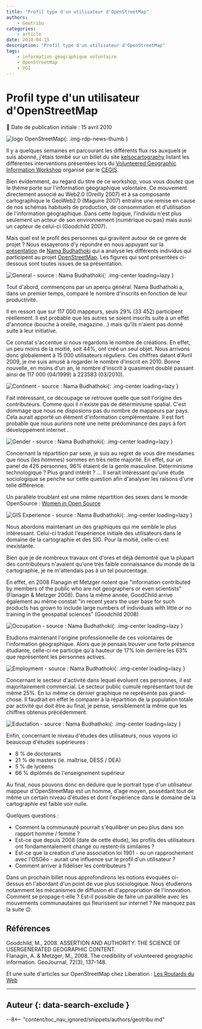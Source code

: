 ```yaml
---
title: "Profil type d'un utilisateur d'OpenStreetMap"
authors:
    - Geotribu
categories:
    - article
date: 2010-04-15
description: "Profil type d'un utilisateur d'OpenStreetMap"
tags:
    - information géographique volontaire
    - OpenStreetMap
    - VGI
---
```


# Profil type d'un utilisateur d'OpenStreetMap

:calendar: Date de publication initiale : 15 avril 2010

![logo OpenStreetMap](https://cdn.geotribu.fr/img/logos-icones/OpenStreetMap/Openstreetmap.png "logo OpenStreetMap"){: .img-rdp-news-thumb }

Il y a quelques semaines en parcourant les différents flux rss auxquels je suis abonné, j'étais tombé sur un billet du site [kelsocartography](http://kelsocartography.com/blog/?p=3476) listant les différentes interventions présentées lors du [Volunteered Geographic Information Workshop](http://cegis.usgs.gov/vgi/results.html) organisé par le [CEGIS](http://cegis.usgs.gov/).

Bien évidemment, au regard du titre de ce workshop, vous vous doutez que le thème porte sur l'information géographique volontaire. Ce mouvement directement associé au Web2.0 (Oreilly 2007) et à sa composante cartographique le GeoWeb2.0 (Maguire 2007) entraîne une remise en cause de nos schémas habituels de production, de consommation et d'utilisation de l'information géographique. Dans cette logique, l'individu n'est plus seulement un acteur de son environnement (numérique ou pas) mais aussi un capteur de celui-ci (Goodchild 2007).

Mais quel est le profil des personnes qui gravitent autour de ce genre de projet ? Nous essayerons d'y répondre en nous appuyant sur la [présentation](http://cegis.usgs.gov/vgi/Nama_Budhathoki_UIL.ppt) de [Nama Budhathoki](http://budhathoki.wordpress.com/) qui a analysé les différents individus qui participent au projet [OpenStreetMap](https://www.openstreetmap.org/). Les figures qui sont présentées ci-dessous sont toutes issues de sa présentation.

![General - source : Nama Budhathoki](https://cdn.geotribu.fr/img/articles-blog-rdp/articles/2010/general.png "General - source : Nama Budhathoki"){: .img-center loading=lazy }

Tout d'abord, commençons par un aperçu général. Nama Budhathoki a, dans un premier temps, comparé le nombre d'inscrits en fonction de leur productivité.

Il en ressort que sur 117 000 mappeurs, seuls 29% (33 452) participent réellement. Il est probable que les autres se soient inscrits suite à un effet d'annonce (bouche à oreille, magazine...) mais qu'ils n'aient pas donné suite à leur initiative.

Ce constat s'accentue si nous regardons le nombre de créations. En effet, un peu moins de la moitié, soit 44%, ont créé un seul objet. Nous arrivons donc globalement à 15 000 utilisateurs réguliers. Ces chiffres datant d'Avril 2009, je me suis amusé à regarder le nombre d'inscrit en 2010. Bonne nouvelle, en moins d'un an, le nombre d'inscrit à quasiment doublé passant ainsi de 117 000 (04/1999) à 223583 (03/2010).

![Continent - source : Nama Budhathoki](https://cdn.geotribu.fr/img/articles-blog-rdp/articles/2010/continent.png "Continent - source : Nama Budhathoki"){: .img-center loading=lazy }

Fait intéressant, ce découpage se retrouve quelle que soit l'origine des contributeurs. Comme quoi il n'existe pas de déterminisme spatial. C'est dommage que nous ne disposions pas du nombre de mappeurs par pays. Cela aurait apporté un élément d'information complémentaire. Il est fort probable que nous aurions noté une nette prédominance des pays à fort développement internet .

![Gender - source : Nama Budhathoki](https://cdn.geotribu.fr/img/articles-blog-rdp/articles/2010/gender_0.png "Gender - source : Nama Budhathoki"){: .img-center loading=lazy }

Concernant la répartition par sexe, je suis au regret de vous dire mesdames que nous (les hommes) sommes en très nette majorité. En effet, sur un panel de 426 personnes, 96% étaient de la gente masculine. Déterminisme technologique ? Plus grand intérêt ? ... Il serait intéressant qu'une étude sociologique se penche sur cette question afin d'analyser les raisons d'une telle différence.

Un parallèle troublant est une même répartition des sexes dans le monde OpenSource : [Women in Open Source](http://openwebvancouver.ca/sites/default/files/byron-women_in_open_source.pdf)

![GIS Experience - source : Nama Budhathoki](https://cdn.geotribu.fr/img/articles-blog-rdp/articles/2010/gis_experience_1.png "GIS Experience - source : Nama Budhathoki"){: .img-center loading=lazy }

Nous abordons maintenant un des graphiques qui me semble le plus intéressant. Celui-ci traduit l'expérience initiale des utilisateurs dans le domaine de la cartographie et des SIG. Pour la moitié, celle-ci est inexistante.

Bien que je de nombreux travaux ont d'ores et déjà démontré que la plupart des contributeurs n'avaient qu'une très faible connaissance du monde de la cartographie, je ne m'attendais pas à un tel pourcentage.

En effet, en 2008 Flanagin et Metzger notent que "information contributed by members of the public who are not geographers or even scientists" (Flanagin & Metzger 2008). Dans la même année, GoodChild arrive également au même constat "in recent years the user base for such products has grown to include large numbers of individuals with little or no training in the geospatial sciences" (Goodchild 2008)

![Occupation - source : Nama Budhathoki](https://cdn.geotribu.fr/img/articles-blog-rdp/articles/2010/occupation.png "Occupation - source : Nama Budhathoki"){: .img-center loading=lazy }

Etudions maintenant l'origine professionnelle de ces volontaires de l'information géographique. Alors que je pensais trouver une forte présence étudiante, celle-ci ne participe qu'à hauteur de 17% loin derrière les 63% que représentent les personnes actives.

![Employment - source : Nama Budhathoki](https://cdn.geotribu.fr/img/articles-blog-rdp/articles/2010/employment.png  "Employment - source : Nama Budhathoki"){: .img-center loading=lazy }

Concernant le secteur d'activité dans lequel évoluent ces personnes, il est majoritairement commercial. Le secteur public cumulé représentant tout de même 25%. En lui même ce dernier graphique ne représente pas grand-chose. Il faudrait en effet le comparer à la répartition de la population totale par activité qui doit être au final, je pense, sensiblement la même que les chiffres obtenus précédemment.

![Eductation - source : Nama Budhathoki](https://cdn.geotribu.fr/img/articles-blog-rdp/articles/2010/education_1.png  "Eductation - source : Nama Budhathoki"){: .img-center loading=lazy }

Enfin, concernant le niveau d'études des utilisateurs, nous voyons ici beaucoup d'études supérieures :

- 8 % de doctorants
- 21 % de masters (ie. maîtrise, DESS / DEA)
- 5 % de lycéens
- 66 % diplômés de l'enseignement supérieur

Au final, nous pouvons donc en déduire que le portrait type d'un utilisateur mappeur d'OpenStreetMap est un homme, d'age moyen, possédant tout de même un certain niveau d'études et dont l'expérience dans le domaine de la cartographie est faible voir nulle.

Quelques questions :

- Comment la communauté pourrait s'équilibrer un peu plus dans son rapport homme / femme ?
- Est-ce que depuis 2008 (date de cette étude), les profils des utilisateurs ont fondamentalement changé ou restent-ils similaires ?
- Est-ce que la création d'une association loi 1901 - ou un rapprochement avec l'OSGéo - aurait une influence sur le profil d'un utilisateur ?
- Comment arriver à fidéliser les contributeurs ?

Dans un prochain billet nous approfondirons les notions évoquées ci-dessus en l'abordant d'un point de vue plus sociologique. Nous étudierons notamment les mécanismes de diffusion et d'appropriation de l'innovation. Comment se propage-t-elle ? Est-il possible de faire un parallèle avec les mouvements communautaires qui fleurissent sur internet ? Ne manquez pas la suite :wink:.

## Références

Goodchild, M., 2008. ASSERTION AND AUTHORITY: THE SCIENCE OF USERGENERATED GEOGRAPHIC CONTENT.  
Flanagin, A. & Metzger, M., 2008. The credibility of volunteered geographic information. GeoJournal, 72(3), 137-148.

Et une suite d'articles sur OpenStreetMap chez Liberation : [Les Routards du Web](http://www.ecrans.fr/+-les-routards-du-web-+.html?page=journal)

----

## Auteur {: data-search-exclude }

--8<-- "content/toc_nav_ignored/snippets/authors/geotribu.md"
